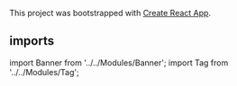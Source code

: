 This project was bootstrapped with [Create React App](https://github.com/facebook/create-react-app).

## imports
import Banner from '../../Modules/Banner';
import Tag from '../../Modules/Tag';
